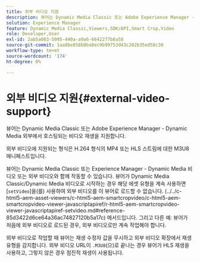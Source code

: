```yaml
---
title: 외부 비디오 지원
description: 뷰어는 Dynamic Media Classic 또는 Adobe Experience Manager - Dynamic Media 외부에서 호스팅되는 비디오 재생을 지원합니다.
solution: Experience Manager
feature: Dynamic Media Classic,Viewers,SDK/API,Smart Crop,Video
role: Developer,User
exl-id: 2ab5a083-5995-440a-a9a6-6642277b8a58
source-git-commit: 1aa8be858b0ba8ec9b99753d43c202b35ed58c30
workflow-type: tm+mt
source-wordcount: '174'
ht-degree: 0%

---
```


# 외부 비디오 지원{#external-video-support}

뷰어는 Dynamic Media Classic 또는 Adobe Experience Manager - Dynamic Media 외부에서 호스팅되는 비디오 재생을 지원합니다.

외부 비디오에 지원되는 형식은 H.264 형식의 MP4 또는 HLS 스트림에 대한 M3U8 매니페스트입니다.

뷰어는 Dynamic Media Classic 또는 Experience Manager - Dynamic Media 비디오 또는 외부 비디오와 함께 작동할 수 있습니다. 뷰어가 Dynamic Media Classic/Dynamic Media 비디오로 시작하는 경우 해당 에셋 유형을 계속 사용하면 [`setVideo`]을(를) 사용하여 외부 비디오를 이 뷰어로 로드할 수 없습니다.
(../../c-html5-aem-asset-viewers/c-html5-aem-smartcropvideo/c-html5-aem-smartcropvideo-viewer-javascriptapiref/r-html5-aem-smartcropvideo-viewer-javascriptapiref-setvideo.md#reference-85d3422d6ce64a36ac74827120b5a17c) 메서드입니다. 그리고 다른 예: 뷰어가 처음에 외부 비디오로 로드된 경우, 외부 비디오로만 계속 작업해야 합니다.

외부 비디오로 작업할 때 뷰어는 재생 수정자 값을 무시하고 외부 비디오 확장에서 재생 유형을 감지합니다. 외부 비디오 URL이 `.M3U8`(으)로 끝나는 경우 뷰어가 HLS 재생을 사용하고, 그렇지 않은 경우 점진적 재생이 사용됩니다.
